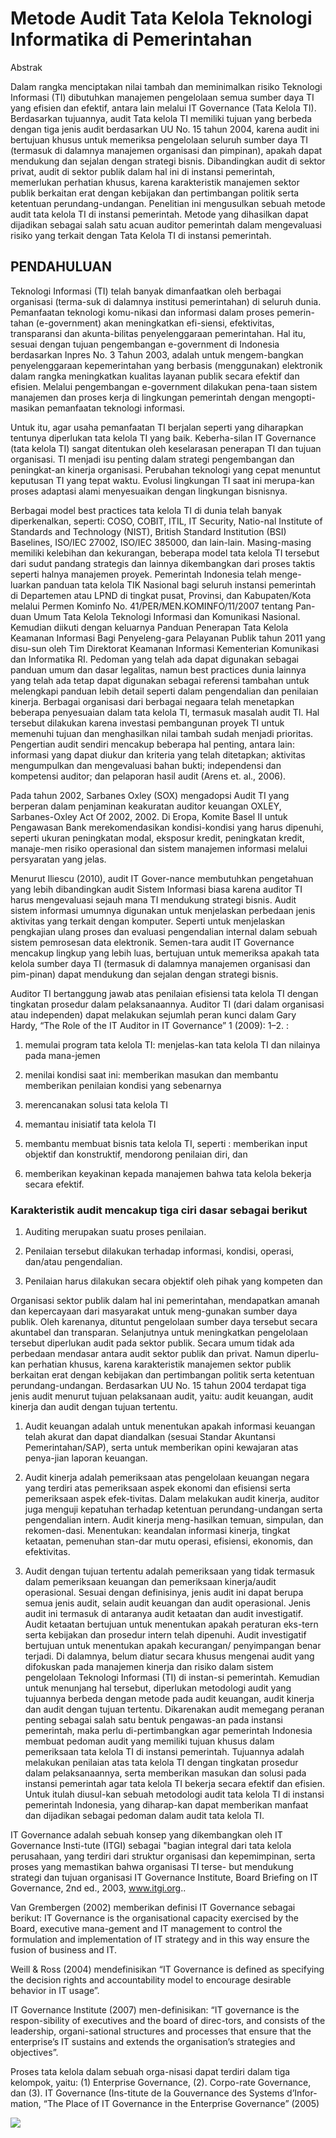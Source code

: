 # Metode Audit Tata Kelola Teknologi Informatika di Pemerintahan
Abstrak

Dalam rangka menciptakan nilai tambah dan meminimalkan risiko Teknologi Informasi (TI) dibutuhkan manajemen pengelolaan semua sumber daya TI yang efisien dan efektif, antara lain melalui IT Governance (Tata Kelola TI). Berdasarkan tujuannya, audit Tata kelola TI memiliki tujuan yang berbeda dengan tiga jenis audit berdasarkan UU No. 15 tahun 2004, karena audit ini bertujuan khusus untuk memeriksa pengelolaan seluruh sumber daya TI (termasuk di dalamnya manajemen organisasi dan pimpinan), apakah dapat mendukung dan sejalan dengan strategi bisnis. Dibandingkan audit di sektor privat, audit di sektor publik dalam hal ini di instansi pemerintah, memerlukan perhatian khusus, karena karakteristik manajemen sektor publik berkaitan erat dengan kebijakan dan pertimbangan politik serta ketentuan perundang-undangan. Penelitian ini mengusulkan sebuah metode audit tata kelola TI di instansi pemerintah. Metode yang dihasilkan dapat dijadikan sebagai salah satu acuan auditor pemerintah dalam mengevaluasi risiko yang terkait dengan Tata Kelola TI di instansi pemerintah.

## PENDAHULUAN

Teknologi Informasi (TI) telah banyak dimanfaatkan oleh berbagai organisasi (terma-suk di dalamnya institusi pemerintahan) di seluruh dunia. Pemanfaatan teknologi komu-nikasi dan informasi dalam proses pemerin-tahan (e-government) akan meningkatkan efi-siensi, efektivitas, transparansi dan akunta-bilitas penyelenggaraan pemerintahan. Hal itu, sesuai dengan tujuan pengembangan e-government di Indonesia berdasarkan Inpres No. 3 Tahun 2003, adalah untuk mengem-bangkan penyelenggaraan kepemerintahan yang berbasis (menggunakan) elektronik dalam rangka meningkatkan kualitas layanan publik secara efektif dan efisien. Melalui pengembangan e-government dilakukan pena-taan sistem manajemen dan proses kerja di lingkungan pemerintah dengan mengopti-masikan pemanfaatan teknologi informasi.

Untuk itu, agar usaha pemanfaatan TI berjalan seperti yang diharapkan tentunya diperlukan tata kelola TI yang baik. Keberha-silan IT Governance (tata kelola TI) sangat ditentukan oleh keselarasan penerapan TI dan tujuan organisasi. TI menjadi isu penting dalam strategi pengembangan dan peningkat-an kinerja organisasi. Perubahan teknologi yang cepat menuntut keputusan TI yang tepat waktu. Evolusi lingkungan TI saat ini merupa-kan proses adaptasi alami menyesuaikan dengan lingkungan bisnisnya.

Berbagai model best practices tata kelola TI di dunia telah banyak diperkenalkan, seperti: COSO, COBIT, ITIL, IT Security, Natio-nal Institute of Standards and Technology (NIST), British Standard Institution (BSI) Baselines, ISO/IEC 27002, ISO/IEC 385000, dan lain-lain. Masing-masing memiliki kelebihan dan kekurangan, beberapa model tata kelola TI tersebut dari sudut pandang strategis dan lainnya dikembangkan dari proses taktis seperti halnya manajemen proyek.
Pemerintah Indonesia telah menge-luarkan panduan tata kelola TIK Nasional bagi seluruh instansi pemerintah di Departemen atau LPND di tingkat pusat, Provinsi, dan Kabupaten/Kota melalui Permen Kominfo No. 41/PER/MEN.KOMINFO/11/2007 tentang Pan-duan Umum Tata Kelola Teknologi Informasi dan Komunikasi Nasional. Kemudian diikuti dengan keluarnya Panduan Penerapan Tata Kelola Keamanan Informasi Bagi Penyeleng-gara Pelayanan Publik tahun 2011 yang disu-sun oleh Tim Direktorat Keamanan Informasi Kementerian Komunikasi dan Informatika RI. Pedoman yang telah ada dapat digunakan sebagai panduan umum dan dasar legalitas, namun best practices dunia lainnya yang telah ada tetap dapat digunakan sebagai referensi tambahan untuk melengkapi panduan lebih detail seperti dalam pengendalian dan penilaian kinerja.
Berbagai organisasi dari berbagai negaara telah menetapkan beberapa penyesuaian dalam tata kelola TI, termasuk masalah audit TI. Hal tersebut dilakukan karena investasi pembangunan proyek TI untuk memenuhi tujuan dan menghasilkan nilai tambah sudah menjadi prioritas. Pengertian audit sendiri mencakup beberapa hal penting, antara lain: informasi yang dapat diukur dan kriteria yang telah ditetapkan; aktivitas mengumpulkan dan mengevaluasi bahan bukti; independensi dan kompetensi auditor; dan pelaporan hasil audit (Arens et. al., 2006).

Pada tahun 2002, Sarbanes Oxley (SOX) mengadopsi Audit TI yang berperan dalam penjaminan keakuratan auditor keuangan OXLEY, Sarbanes-Oxley Act Of 2002, 2002. Di Eropa, Komite Basel II untuk Pengawasan Bank merekomendasikan kondisi-kondisi yang harus dipenuhi, seperti ukuran peningkatan modal, eksposur kredit, peningkatan kredit, manaje-men risiko operasional dan sistem manajemen informasi melalui persyaratan yang jelas.

Menurut Iliescu (2010), audit IT Gover-nance membutuhkan pengetahuan yang lebih dibandingkan audit Sistem Informasi biasa karena auditor TI harus mengevaluasi sejauh mana TI mendukung strategi bisnis. Audit sistem informasi umumnya digunakan untuk menjelaskan perbedaan jenis aktivitas yang terkait dengan komputer. Seperti untuk
menjelaskan pengkajian ulang proses dan evaluasi pengendalian internal dalam sebuah sistem pemrosesan data elektronik. Semen-tara audit IT Governance mencakup lingkup yang lebih luas, bertujuan untuk memeriksa apakah tata kelola sumber daya TI (termasuk di dalamnya manajemen organisasi dan pim-pinan) dapat mendukung dan sejalan dengan strategi bisnis.

Auditor TI bertanggung jawab atas penilaian efisiensi tata kelola TI dengan tingkatan prosedur dalam pelaksanaannya. Auditor TI (dari dalam organisasi atau independen) dapat melakukan sejumlah peran kunci dalam Gary Hardy, “The Role of the IT Auditor in IT Governance” 1 (2009): 1–2. :

1. memulai program tata kelola TI: menjelas-kan tata kelola TI dan nilainya pada mana-jemen

2. menilai kondisi saat ini: memberikan masukan dan membantu memberikan penilaian kondisi yang sebenarnya

3. merencanakan solusi tata kelola TI

4. memantau inisiatif tata kelola TI

5. membantu membuat bisnis tata kelola TI, seperti : memberikan input objektif dan konstruktif, mendorong penilaian diri, dan
6. memberikan keyakinan kepada manajemen bahwa tata kelola bekerja secara efektif.

### Karakteristik audit mencakup tiga ciri dasar sebagai berikut 

1. Auditing merupakan suatu proses penilaian.

2. Penilaian tersebut dilakukan terhadap informasi, kondisi, operasi, dan/atau pengendalian.

3. Penilaian harus dilakukan secara objektif oleh pihak yang kompeten dan

Organisasi sektor publik dalam hal ini pemerintahan, mendapatkan amanah dan kepercayaan dari masyarakat untuk meng-gunakan sumber daya publik. Oleh karenanya, dituntut pengelolaan sumber daya tersebut secara akuntabel dan transparan. Selanjutnya  untuk meningkatkan pengelolaan tersebut diperlukan audit pada sektor publik. Secara umum tidak ada perbedaan mendasar antara audit sektor publik dan privat. Namun diperlu-kan perhatian khusus, karena karakteristik manajemen sektor publik berkaitan erat dengan kebijakan dan pertimbangan politik serta ketentuan perundang-undangan. 
Berdasarkan UU No. 15 tahun 2004 terdapat tiga jenis audit menurut tujuan pelaksanaan audit, yaitu: audit keuangan, audit kinerja dan audit dengan tujuan tertentu.
1. Audit keuangan adalah untuk menentukan apakah informasi keuangan telah akurat dan dapat diandalkan (sesuai Standar Akuntansi Pemerintahan/SAP), serta untuk memberikan opini kewajaran atas penya-jian laporan keuangan.

2. Audit kinerja adalah pemeriksaan atas pengelolaan keuangan negara yang terdiri atas pemeriksaan aspek ekonomi dan efisiensi serta pemeriksaan aspek efek-tivitas. Dalam melakukan audit kinerja, auditor juga menguji kepatuhan terhadap ketentuan perundang-undangan serta pengendalian intern. Audit kinerja meng-hasilkan temuan, simpulan, dan rekomen-dasi. Menentukan: keandalan informasi kinerja, tingkat ketaatan, pemenuhan stan-dar mutu operasi, efisiensi, ekonomis, dan efektivitas.

3. Audit dengan tujuan tertentu adalah pemeriksaan yang tidak termasuk dalam pemeriksaan keuangan dan pemeriksaan kinerja/audit operasional. Sesuai dengan definisinya, jenis audit ini dapat berupa semua jenis audit, selain audit keuangan dan audit operasional. Jenis audit ini termasuk di antaranya audit ketaatan dan audit investigatif. Audit ketaatan bertujuan untuk menentukan apakah peraturan eks-tern serta kebijakan dan prosedur intern telah dipenuhi. Audit investigatif bertujuan untuk menentukan apakah kecurangan/ penyimpangan benar terjadi. Di  dalamnya,  belum  diatur  secara khusus mengenai audit yang difokuskan pada manajemen kinerja dan risiko dalam sistem pengelolaan Teknologi Informasi (TI) di instan-si pemerintah. Kemudian untuk menunjang hal tersebut, diperlukan metodologi audit yang tujuannya berbeda dengan metode pada audit keuangan, audit kinerja dan audit dengan tujuan tertentu.
Dikarenakan audit memegang peranan penting sebagai salah satu bentuk pengawas-an pada instansi pemerintah, maka perlu di-pertimbangkan agar pemerintah Indonesia membuat pedoman audit yang memiliki tujuan khusus dalam pemeriksaan tata kelola TI di instansi pemerintah. Tujuannya adalah melakukan penilaian atas tata kelola TI dengan tingkatan prosedur dalam pelaksanaannya, serta memberikan masukan dan solusi pada instansi pemerintah agar tata kelola TI bekerja secara efektif dan efisien. Untuk itulah diusul-kan sebuah metodologi audit tata kelola TI di instansi pemerintah Indonesia, yang diharap-kan dapat memberikan manfaat dan dijadikan sebagai pedoman dalam audit tata kelola TI.

IT Governance adalah sebuah konsep yang dikembangkan oleh IT Governance Insti-tute (ITGI) sebagai "bagian integral dari tata kelola perusahaan, yang terdiri dari struktur organisasi dan kepemimpinan, serta proses yang memastikan bahwa organisasi TI terse- but mendukung strategi dan tujuan organisasi IT Governance Institute, Board Briefing on IT Governance, 2nd ed., 2003, www.itgi.org..

Van Grembergen (2002) memberikan definisi IT Governance sebagai berikut: IT Governance is the organisational capacity exercised by the Board, executive mana-gement and IT management to control the formulation and implementation of IT strategy and in this way ensure the fusion of business and IT.

Weill & Ross (2004) mendefinisikan “IT Governance is defined as specifying the decision rights and accountability model to encourage desirable behavior in IT usage”.

IT Governance Institute (2007) men-definisikan: “IT governance is the respon-sibility of executives and the board of direc-tors, and consists of the leadership, organi-sational structures and processes that ensure that the enterprise’s IT sustains and extends the organisation’s strategies and objectives”.

Proses tata kelola dalam sebuah orga-nisasi dapat terdiri dalam tiga kelompok, yaitu: (1) Enterprise Governance, (2). Corpo-rate Governance, dan (3). IT Governance (Ins-titute de la Gouvernance des Systems d’Infor-mation, “The Place of IT Governance in the Enterprise Governance” (2005) 


![](https://www.researchgate.net/publication/272747246)








